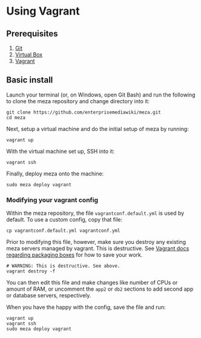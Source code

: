 Using Vagrant
=============

## Prerequisites

1. [Git](https://git-scm.com/)
2. [Virtual Box](https://www.virtualbox.org/wiki/VirtualBox)
3. [Vagrant](https://www.vagrantup.com/)

## Basic install

Launch your terminal (or, on Windows, open Git Bash) and run the following to clone the meza repository and change directory into it:

```
git clone https://github.com/enterprisemediawiki/meza.git
cd meza
```

Next, setup a virtual machine and do the initial setup of meza by running:

```
vagrant up
```

With the virtual machine set up, SSH into it:

```
vagrant ssh
```

Finally, deploy meza onto the machine:

```
sudo meza deploy vagrant
```

### Modifying your vagrant config

Within the meza repository, the file `vagrantconf.default.yml` is used by default. To use a custom config, copy that file:

```
cp vagrantconf.default.yml vagrantconf.yml
```

Prior to modifying this file, however, make sure you destroy any existing meza servers managed by vagrant. This is destructive. See [Vagrant docs regarding packaging boxes](https://www.vagrantup.com/docs/cli/package.html) for how to save your work.

```
# WARNING: This is destructive. See above.
vagrant destroy -f
```

You can then edit this file and make changes like number of CPUs or amount of RAM, or uncomment the `app2` or `db2` sections to add second app or database servers, respectively.

When you have the happy with the config, save the file and run:

```
vagrant up
vagrant ssh
sudo meza deploy vagrant
```
